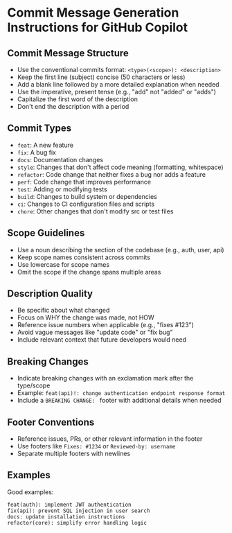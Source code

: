 # Commit Message Generation Instructions for GitHub Copilot

## Commit Message Structure

- Use the conventional commits format: `<type>(<scope>): <description>`
- Keep the first line (subject) concise (50 characters or less)
- Add a blank line followed by a more detailed explanation when needed
- Use the imperative, present tense (e.g., "add" not "added" or "adds")
- Capitalize the first word of the description
- Don't end the description with a period

## Commit Types

- `feat`: A new feature
- `fix`: A bug fix
- `docs`: Documentation changes
- `style`: Changes that don't affect code meaning (formatting, whitespace)
- `refactor`: Code change that neither fixes a bug nor adds a feature
- `perf`: Code change that improves performance
- `test`: Adding or modifying tests
- `build`: Changes to build system or dependencies
- `ci`: Changes to CI configuration files and scripts
- `chore`: Other changes that don't modify src or test files

## Scope Guidelines

- Use a noun describing the section of the codebase (e.g., auth, user, api)
- Keep scope names consistent across commits
- Use lowercase for scope names
- Omit the scope if the change spans multiple areas

## Description Quality

- Be specific about what changed
- Focus on WHY the change was made, not HOW
- Reference issue numbers when applicable (e.g., "fixes #123")
- Avoid vague messages like "update code" or "fix bug"
- Include relevant context that future developers would need

## Breaking Changes

- Indicate breaking changes with an exclamation mark after the type/scope
- Example: `feat(api)!: change authentication endpoint response format`
- Include a `BREAKING CHANGE: ` footer with additional details when needed

## Footer Conventions

- Reference issues, PRs, or other relevant information in the footer
- Use footers like `Fixes: #1234` or `Reviewed-by: username`
- Separate multiple footers with newlines

## Examples

Good examples:
```
feat(auth): implement JWT authentication
fix(api): prevent SQL injection in user search
docs: update installation instructions
refactor(core): simplify error handling logic
```
